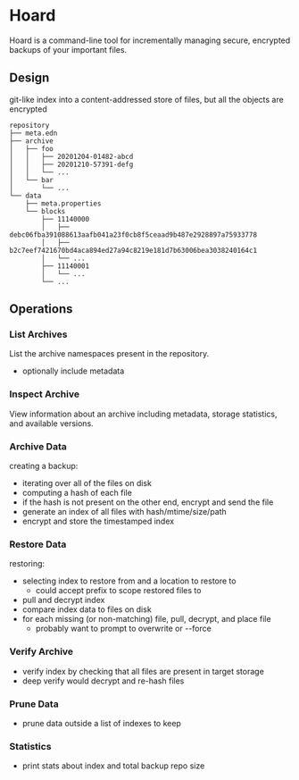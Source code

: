 Hoard
=====

Hoard is a command-line tool for incrementally managing secure, encrypted
backups of your important files.


## Design

git-like index into a content-addressed store of files, but all the objects are encrypted

```
repository
├── meta.edn
├── archive
│   ├── foo
│   │   ├── 20201204-01482-abcd
│   │   ├── 20201210-57391-defg
│   │   └── ...
│   └── bar
│       └── ...
└── data
    ├── meta.properties
    └── blocks
        ├── 11140000
        │   ├── debc06fba391088613aafb041a23f0cb8f5ceaad9b487e2928897a75933778
        │   ├── b2c7eef7421670bd4aca894ed27a94c8219e181d7b63006bea3038240164c1
        │   └── ...
        ├── 11140001
        │   └── ...
        └── ...
```


## Operations

### List Archives

List the archive namespaces present in the repository.
- optionally include metadata

### Inspect Archive

View information about an archive including metadata, storage statistics, and
available versions.

### Archive Data

creating a backup:
- iterating over all of the files on disk
- computing a hash of each file
- if the hash is not present on the other end, encrypt and send the file
- generate an index of all files with hash/mtime/size/path
- encrypt and store the timestamped index

### Restore Data

restoring:
- selecting index to restore from and a location to restore to
    - could accept prefix to scope restored files to
- pull and decrypt index
- compare index data to files on disk
- for each missing (or non-matching) file, pull, decrypt, and place file
    - probably want to prompt to overwrite or --force

### Verify Archive

- verify index by checking that all files are present in target storage
- deep verify would decrypt and re-hash files

### Prune Data

- prune data outside a list of indexes to keep

### Statistics

- print stats about index and total backup repo size
